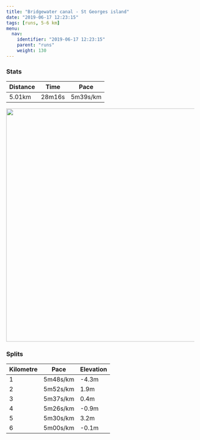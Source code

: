 ```yaml
---
title: "Bridgewater canal - St Georges island"
date: "2019-06-17 12:23:15"
tags: [runs, 5-6 km]
menu:
  nav:
    identifier: "2019-06-17 12:23:15"
    parent: "runs"
    weight: 130
---
```


### Stats

| Distance | Time | Pace |
|----------|------|------|
|5.01km|28m16s|5m39s/km|

<img src='https://maps.googleapis.com/maps/api/staticmap?maptype=terrain&path=enc:{ojeIr~xLYb@GBe@n@GZ]p@[\UHI@Yk@YQO_@OQG?B?RXRb@@VD\Rz@Gz@TFFFFf@D~ADNNLLZ?^IdA@`@`@j@Tr@HNb@|Az@|Bf@~@l@z@|@bA|@p@LBNKb@Dv@?PDf@Xl@~@hA~C\x@lBhCbAnABLBTHRTNNTrA|Cz@bCj@nBvAjGlAxHf@zD\`Df@vDHr@\fCPhBLz@D`A?HEHQJGCKo@EeAD@@Fh@rE?l@D~@?`@IrDJnCE`C@VE~DEfABbBGtABb@Az@C`ASfACp@ABUPOZC`A@N@t@H~AMpCEd@ESE_@HuAf@{DBm@Za@Pe@Pw@M{BF_@LSHYDk@Uk@U{BCsABkAIuAPoB?e@E}@AoBFk@?aCQsBI{AOyAAg@KkAAaAQgAc@oD[uBIy@KU]AGCSSWc@Oa@c@{Ae@gAe@_A]kAS{AKwAAg@I}@CsBKeA[iAkAkDoA_Dq@{Aa@q@w@{@YQkAW]Ou@a@i@a@U]Qa@IIC?I@c@ZK?GIoBmES[y@qBg@iBy@eCK_@&key=AIzaSyBPVQ_iynBzLujdhfLzy8Z-5zczbktE55k&size=800x800&scale=2&markers=color:yellow|label:S|53.47086,-2.26298&markers=color:green|label:F|53.47125,-2.2675199999999998' width='625' />

### Splits

| Kilometre | Pace | Elevation |
|------|------|-----------|
|1|5m48s/km|-4.3m|
|2|5m52s/km|1.9m|
|3|5m37s/km|0.4m|
|4|5m26s/km|-0.9m|
|5|5m30s/km|3.2m|
|6|5m00s/km|-0.1m|
